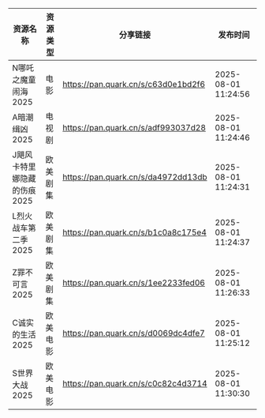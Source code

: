 | 资源名称             | 资源类型 | 分享链接                                | 发布时间                |
| ---------------- | ---- | ----------------------------------- | ------------------- |
| N哪吒之魔童闹海2025     | 电影   | https://pan.quark.cn/s/c63d0e1bd2f6 | 2025-08-01 11:24:56 |
| A暗潮缉凶2025        | 电视剧  | https://pan.quark.cn/s/adf993037d28 | 2025-08-01 11:24:46 |
| J飓风卡特里娜隐藏的伤痕2025 | 欧美剧集 | https://pan.quark.cn/s/da4972dd13db | 2025-08-01 11:24:31 |
| L烈火战车第二季2025     | 欧美剧集 | https://pan.quark.cn/s/b1c0a8c175e4 | 2025-08-01 11:24:37 |
| Z罪不可言2025        | 欧美剧集 | https://pan.quark.cn/s/1ee2233fed06 | 2025-08-01 11:26:33 |
| C诚实的生活2025       | 欧美电影 | https://pan.quark.cn/s/d0069dc4dfe7 | 2025-08-01 11:25:12 |
| S世界大战2025        | 欧美电影 | https://pan.quark.cn/s/c0c82c4d3714 | 2025-08-01 11:30:30 |
